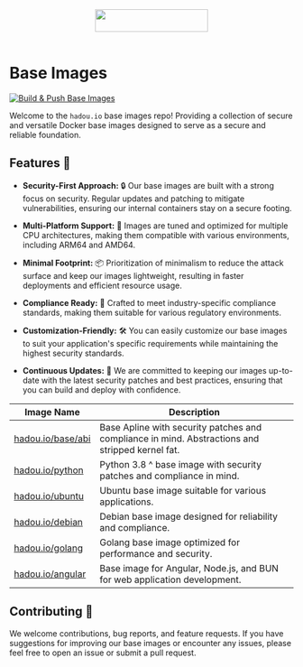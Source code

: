 <center><img src="https://storage.googleapis.com/www.hadou.dev/hadou%20svg%20files/HADOU-02.svg" width="200" height="40"> </center>

<br>

# Base Images
[![Build & Push Base Images](https://github.com/hadousoftware/base-images/actions/workflows/builder.yaml/badge.svg)](https://github.com/hadousoftware/base-images/actions/workflows/builder.yaml)
<br>

Welcome to the `hadou.io` base images repo! Providing a collection of secure and versatile Docker base images designed to serve as a secure and reliable foundation.

## Features 🌟

- **Security-First Approach:** 🔒 Our base images are built with a strong focus on security. Regular updates and patching to mitigate vulnerabilities, ensuring our internal containers stay on a secure footing.

- **Multi-Platform Support:** 🔄 Images are tuned and optimized for multiple CPU architectures, making them compatible with various environments, including ARM64 and AMD64.

- **Minimal Footprint:** 📦 Prioritization of minimalism to reduce the attack surface and keep our images lightweight, resulting in faster deployments and efficient resource usage.

- **Compliance Ready:** 📜 Crafted to meet industry-specific compliance standards, making them suitable for various regulatory environments.

- **Customization-Friendly:** 🛠️ You can easily customize our base images to suit your application's specific requirements while maintaining the highest security standards.

- **Continuous Updates:** 🔄 We are committed to keeping our images up-to-date with the latest security patches and best practices, ensuring that you can build and deploy with confidence.

| Image Name             | Description                                                                                     |
| ---------------------- | ----------------------------------------------------------------------------------------------- |
| [hadou.io/base/abi][1] | Base Apline with security patches and compliance in mind. Abstractions and stripped kernel fat. |
| [hadou.io/python][2]   | Python 3.8 ^ base image with security patches and compliance in mind.                           |
| [hadou.io/ubuntu][3]   | Ubuntu base image suitable for various applications.                                            |
| [hadou.io/debian][4]   | Debian base image designed for reliability and compliance.                                      |
| [hadou.io/golang][5]   | Golang base image optimized for performance and security.                                       |
| [hadou.io/angular][6]  | Base image for Angular, Node.js, and BUN for web application development.                       |

[1]: hadou.io/base/abi
[2]: hadou.io/python
[3]: hadou.io/ubuntu
[4]: hadou.io/debian
[5]: hadou.io/golang
[6]: hadou.io/angular

## Contributing 🤝

We welcome contributions, bug reports, and feature requests. If you have suggestions for improving our base images or encounter any issues, please feel free to open an issue or submit a pull request.
